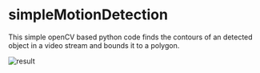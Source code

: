 # simpleMotionDetection

This simple openCV based python code finds the contours of an detected object in a video stream and bounds it to a polygon.

![result](https://github.com/AakashK2003/simpleMotionDetection/assets/121655285/b66b57cb-d399-4d27-84b1-2f9e9060bb80)
